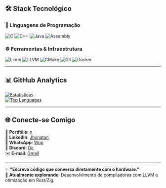 ## 🛠️ Stack Tecnológico  

### 🔹 **Linguagens de Programação**  
![C](https://img.shields.io/badge/C-00599C?style=for-the-badge&logo=c&logoColor=white)
![C++](https://img.shields.io/badge/C++-00599C?style=for-the-badge&logo=c%2B%2B&logoColor=white)
![Java](https://img.shields.io/badge/Java-007396?style=for-the-badge&logo=openjdk&logoColor=white)
![Assembly](https://img.shields.io/badge/Assembly-8E0B0B?style=for-the-badge&logo=assemblyscript&logoColor=white)

### ⚙️ **Ferramentas & Infraestrutura**  
![Linux](https://img.shields.io/badge/Linux-FCC624?style=for-the-badge&logo=linux&logoColor=black)
![LLVM](https://img.shields.io/badge/LLVM-262D3A?style=for-the-badge&logo=llvm&logoColor=white)
![CMake](https://img.shields.io/badge/CMake-064F8C?style=for-the-badge&logo=cmake&logoColor=white)
![Git](https://img.shields.io/badge/Git-F05032?style=for-the-badge&logo=git&logoColor=white)
![Docker](https://img.shields.io/badge/Docker-2496ED?style=for-the-badge&logo=docker&logoColor=white)

---

## 📊 **GitHub Analytics**  

[![Estatísticas](https://github-readme-stats.vercel.app/api?username=Naylor-Sciencie&show_icons=true&count_private=true&theme=radical&hide_border=true)](https://github.com/Naylor-Sciencie)  
[![Top Languages](https://github-readme-stats.vercel.app/api/top-langs/?username=Naylor-Sciencie&layout=compact&theme=radical&hide_border=true)](https://github.com/Naylor-Sciencie)

---

## 🌐 **Conecte-se Comigo**  

📌 **Portfólio**: [n](https://naylor-c.github.io/Naylor-C/)  
🔗 **LinkedIn**: [Jhonatan](https://www.linkedin.com/public-profile/settings?lipi=urn%3Ali%3Apage%3Ad_flagship3_profile_self_edit_contact-info%3BDZmf4XL1RjGpjhyRnwFqTA%3D%3D) <br>
📱 **WhatsApp**: [Wpp](https://wa.me/5513920012625)  
💬 **Discord**: [Dc](https://discord.com/channels/@me/1344427331657404496)  
✉️ **E-mail**: [Gmail](mailto:academicnaylor@gmail.com)  

---

✨ **"Escrevo código que conversa diretamente com o hardware."**  
🚀 **Atualmente explorando**: Desenvolvimento de compiladores com LLVM e otimização em Rust/Zig.  
